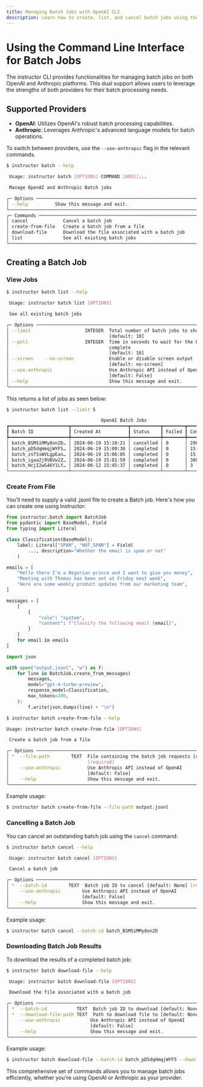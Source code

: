 ```yaml
---
title: Managing Batch Jobs with OpenAI CLI
description: Learn how to create, list, and cancel batch jobs using the OpenAI Command Line Interface (CLI) for efficient job management.
---
```


# Using the Command Line Interface for Batch Jobs


The instructor CLI provides functionalities for managing batch jobs on both OpenAI and Anthropic platforms. This dual support allows users to leverage the strengths of both providers for their batch processing needs.

## Supported Providers

- **OpenAI**: Utilizes OpenAI's robust batch processing capabilities.
- **Anthropic**: Leverages Anthropic's advanced language models for batch operations.

To switch between providers, use the `--use-anthropic` flag in the relevant commands.

```bash
$ instructor batch --help

 Usage: instructor batch [OPTIONS] COMMAND [ARGS]...

 Manage OpenAI and Anthropic Batch jobs

╭─ Options ───────────────────────────────────────────────────────────────────────────╮
│ --help          Show this message and exit.                                         │
╰─────────────────────────────────────────────────────────────────────────────────────╯
╭─ Commands ──────────────────────────────────────────────────────────────────────────╮
│ cancel             Cancel a batch job                                               │
│ create-from-file   Create a batch job from a file                                   │
│ download-file      Download the file associated with a batch job                    │
│ list               See all existing batch jobs                                      │
╰─────────────────────────────────────────────────────────────────────────────────────╯
```

## Creating a Batch Job

### View Jobs

```bash
$ instructor batch list --help

 Usage: instructor batch list [OPTIONS]

 See all existing batch jobs

╭─ Options ───────────────────────────────────────────────────────────────────────────╮
│ --limit                    INTEGER  Total number of batch jobs to show              │
│                                     [default: 10]                                   │
│ --poll                     INTEGER  Time in seconds to wait for the batch job to    │
│                                     complete                                        │
│                                     [default: 10]                                   │
│ --screen    --no-screen             Enable or disable screen output                 │
│                                     [default: no-screen]                            │
│ --use-anthropic                     Use Anthropic API instead of OpenAI             │
│                                     [default: False]                                │
│ --help                              Show this message and exit.                     │
╰─────────────────────────────────────────────────────────────────────────────────────╯
```

This returns a list of jobs as seen below:

```bash
$ instructor batch list --limit 5

                                   OpenAI Batch Jobs
┏━━━━━━━━━━━━━━━━━━━━━━┳━━━━━━━━━━━━━━━━━━━━━┳━━━━━━━━━━━┳━━━━━━━━┳━━━━━━━━━━━┳━━━━━━━┓
┃ Batch ID             ┃ Created At          ┃ Status    ┃ Failed ┃ Completed ┃ Total ┃
┡━━━━━━━━━━━━━━━━━━━━━━╇━━━━━━━━━━━━━━━━━━━━━╇━━━━━━━━━━━╇━━━━━━━━╇━━━━━━━━━━━╇━━━━━━━┩
│ batch_BSMSiMMy8on2D… │ 2024-06-19 15:10:21 │ cancelled │ 0      │ 298       │ 300   │
│ batch_pD5dqHmqjWYF5… │ 2024-06-19 15:09:38 │ completed │ 0      │ 15        │ 15    │
│ batch_zsTSsWVLgpEan… │ 2024-06-19 15:06:05 │ completed │ 0      │ 15        │ 15    │
│ batch_igaa2j9VBVw2Z… │ 2024-06-19 15:01:59 │ completed │ 0      │ 300       │ 300   │
│ batch_HcjI2wG46Y1LY… │ 2024-06-12 15:45:37 │ completed │ 0      │ 3         │ 3     │
└──────────────────────┴─────────────────────┴───────────┴────────┴───────────┴───────┘
```

### Create From File

You'll need to supply a valid .jsonl file to create a Batch job. Here's how you can create one using Instructor:

```python
from instructor.batch import BatchJob
from pydantic import BaseModel, Field
from typing import Literal

class Classification(BaseModel):
    label: Literal["SPAM", "NOT_SPAM"] = Field(
        ..., description="Whether the email is spam or not"
    )

emails = [
    "Hello there I'm a Nigerian prince and I want to give you money",
    "Meeting with Thomas has been set at Friday next week",
    "Here are some weekly product updates from our marketing team",
]

messages = [
    [
        {
            "role": "system",
            "content": f"Classify the following email {email}",
        }
    ]
    for email in emails
]

import json

with open("output.jsonl", "w") as f:
    for line in BatchJob.create_from_messages(
        messages,
        model="gpt-4-turbo-preview",
        response_model=Classification,
        max_tokens=100,
    ):
        f.write(json.dumps(line) + "\n")
```

```bash
$ instructor batch create-from-file --help

Usage: instructor batch create-from-file [OPTIONS]

 Create a batch job from a file

╭─ Options ───────────────────────────────────────────────────────────────────────────╮
│ *  --file-path        TEXT  File containing the batch job requests [default: None]  │
│                             [required]                                              │
│    --use-anthropic          Use Anthropic API instead of OpenAI                     │
│                             [default: False]                                        │
│    --help                   Show this message and exit.                             │
╰─────────────────────────────────────────────────────────────────────────────────────╯
```

Example usage:

```bash
$ instructor batch create-from-file --file-path output.jsonl
```

### Cancelling a Batch Job

You can cancel an outstanding batch job using the `cancel` command:

```bash
$ instructor batch cancel --help

 Usage: instructor batch cancel [OPTIONS]

 Cancel a batch job

╭─ Options ───────────────────────────────────────────────────────────────────────────╮
│ *  --batch-id        TEXT  Batch job ID to cancel [default: None] [required]        │
│    --use-anthropic        Use Anthropic API instead of OpenAI                       │
│                           [default: False]                                          │
│    --help                 Show this message and exit.                               │
╰─────────────────────────────────────────────────────────────────────────────────────╯
```

Example usage:

```bash
$ instructor batch cancel --batch-id batch_BSMSiMMy8on2D
```

### Downloading Batch Job Results

To download the results of a completed batch job:

```bash
$ instructor batch download-file --help

 Usage: instructor batch download-file [OPTIONS]

 Download the file associated with a batch job

╭─ Options ───────────────────────────────────────────────────────────────────────────╮
│ *  --batch-id           TEXT  Batch job ID to download [default: None] [required]   │
│ *  --download-file-path TEXT  Path to download file to [default: None] [required]   │
│    --use-anthropic           Use Anthropic API instead of OpenAI                    │
│                              [default: False]                                       │
│    --help                    Show this message and exit.                            │
╰─────────────────────────────────────────────────────────────────────────────────────╯
```

Example usage:

```bash
$ instructor batch download-file --batch-id batch_pD5dqHmqjWYF5 --download-file-path results.jsonl
```

This comprehensive set of commands allows you to manage batch jobs efficiently, whether you're using OpenAI or Anthropic as your provider.
